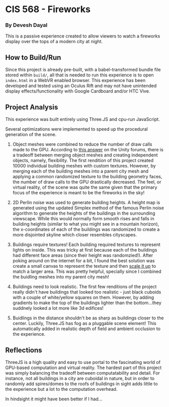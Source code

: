 # CIS 568 - Fireworks
### By Devesh Dayal

This is a passive experience created to allow viewers to watch a fireworks display over the tops of a modern city at night.

## How to Build/Run
Since this project is already pre-built, with a babel-transformed bundle file stored within `build/`, all that is needed to run this experience is to open `index.html` in a WebVR enabled browser. This experience has been developed and tested using an Oculus Rift and may not have unintended display effects/functionality with Google Cardboard and/or HTC Vive.

## Project Analysis
This experience was built entirely using Three.JS and cpu-run JavaScript.

Several optimizations were implemented to speed up the procedural generation of the scene.

1. Object meshes were combined to reduce the number of draw calls made to the GPU. According to [this answer](http://answers.unity3d.com/questions/179017/reducing-drawcalls-many-prefabs-vs-combined-mesh.html) on the Unity forums, there is a tradeoff between merging object meshes and creating independent objects, namely, flexibility. The first rendition of this project created 10000 individual building meshes with custom textures. However, by merging each of the building meshes into a parent city mesh and applying a common randomized texture to the building geometry faces, the number of draw calls to the GPU drastically decreased. The feel, or virtual reality, of the scene was quite the same given that the primary focus of the experience is meant to be the fireworks in the sky!

2. 2D Perlin noise was used to generate building heights. A height map is generated using the updated Simplex method of the famous Perlin noise algorithm to generate the heights of the buildings in the surrounding viewscape. While this would normally form smooth rises and falls in building heights (similar to what you might see in a mountain horizon), the x-coordinates of each of the buildings was randomized to create a more disjointed skyline which closer resembles cityscapes.

3. Buildings require textures! Each building required textures to represent lights on inside. This was tricky at first because each of the buildings had different face areas (since their height was randomzied!). After poking around on the internet for a bit, I found the best solution was create a small canvas to represent the texture and then [scale it up](http://stackoverflow.com/questions/10525107/html5-canvas-image-scaling-issue) to match a larger area. This was pretty helpful, specially since I combined the buidling meshes into my parent city mesh!

4. Buildings need to look realistic. The first few renditions of the project really didn't have buildings that looked too realistic - just black cuboids with a couple of white/yellow squares on them. However, by adding gradients to make the top of the buildings lighter than the bottom...they suddnely looked a lot more like 3d edifices!

5. Buidlings in the distance shouldn't be as sharp as buildings closer to the center. Luckily, Three.JS has fog as a pluggable scene element! This automatically added in realistic depth of field and ambient occlusion to the experience.

## Reflections
ThreeJS is a high quality and easy to use portal to the fascinating world of GPU-based computation and virtual reality. The hardest part of this project was simply balancing the tradeoff between computatability and detail. For instance, not all buildings in a city are cuboidal in nature, but in order to randomly add spires/domes to the roofs of buildings in sight adds little to the experience but a lot to the computation overhead.

In hindsight it might have been better if I had...


